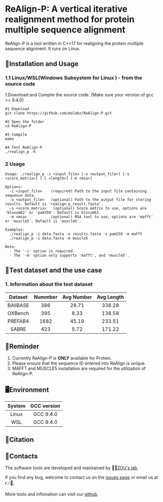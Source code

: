 # ReAlign-P: A vertical iterative realignment method for protein multiple sequence alignment

ReAlign-P is a tool written in C++17 for realigning the protein multiple sequence alignment. It runs on Linux.

## 🔨Installation and Usage

<!-- ### 1.1 Linux/WSL(Windows Subsystem for Linux ) - from Anaconda
1.Install WSL for Windows. Instructional video [1](https://www.youtube.com/watch?v=X-DHaQLrBi8&t=5s) or [2](http://lab.malab.cn/%7Etfr/1.mp4) (Copyright belongs to the original work).

2.Download and install Anaconda. Download Anaconda for different systems [here](https://www.anaconda.com/products/distribution#Downloads). Instructional video of anaconda installation [1](https://www.youtube.com/watch?v=AshsPB3KT-E) or [2](http://lab.malab.cn/%7Etfr/Install_anaconda_in_Linux.mp4) (Copyright belongs to the original work).

3.Install ReAlign-P.
```bash
#1 Create and activate a conda environment for ReAlign-P
conda create -n realign_p_env
conda activate realign_p_env

#2 Add channels to conda
conda config --add channels malab

#3 Install ReAlign-P
conda install -c malab realign_p

#4 Test ReAlign-P
realign_p -h
``` -->

### 1.1 Linux/WSL(Windows Subsystem for Linux ) - from the source code

1.Download and Compile the source code. (Make sure your version of gcc >= 9.4.0)
```shell
#1 Download
git clone https://github.com/malabz/ReAlign-P.git

#2 Open the folder
cd ReAlign-P

#3 Compile
make

#4 Test ReAlign-P
./realign_p -h
```

### 2 Usage
```
Usage: ./realign_p -i <input_file> [-o <output_file>] [-s <score_matrix>] [-l <length>] [-m <msa>]

Options:
  -i <input_file>    (required) Path to the input file containing sequence data.
  -o <output_file>   (optional) Path to the output file for storing results. Default is 'realign_p_result.fasta'.
  -s <score_matrix>   (optional) Score matrix to use, options are 'blosum62' or 'pam250'. Default is blosum62.
  -m <msa>           (optional) MSA tool to use, options are 'mafft' or 'muscle5'. Default is 'muscle5'.

Examples:
  ./realign_p -i data.fasta -o results.fasta -s pam250 -m mafft
  ./realign_p -i data.fasta -m muscle5

Note:
  - The '-i' option is required.
  - The '-m' option only supports 'mafft', and 'muscle5'.
```

## 🔬Test dataset and the use case
### 1. Information about the test dataset
Dataset|Nummber|Avg Number|Avg Length
:---:|:---:|:---:|:---:
BAliBASE|386|28.71|338.28
OXBench|395|8.33|138.58
PREFAB4|1682|45.19|233.51
SABRE|423|5.72|171.22

<!-- ### 2. The use case
```shell
# Download data
wget http://lab.malab.cn/soft/ReAlign-N/data/16s_like.tar.gz

# Unzip data
tar -zxvf 16s_like.tar.gz

# Get the folder path
cd 16s_like

# Run ReAlign-P

``` -->

## 📍Reminder
1. Currently ReAlign-P is **ONLY** available for Protein. 
2. Please ensure that the sequence ID entered into ReAlign is unique.
3. MAFFT and MUSCLE5 installation are required for the utilization of ReAlign-P. 

## 🖥️Environment
System|GCC version
:---:|:---:
Linux|GCC 9.4.0
WSL|GCC 9.4.0

## 🔖Citation

## 👋Contacts
The software tools are developed and maintained by 🧑‍🏫[ZOU's lab](http://lab.malab.cn/~zq/en/index.html).

If you find any bug, welcome to contact us on the [issues page](https://github.com/malabz/ReAlign-P/issues) or email us at 👉[📩](zhai1xiao@gmail.com).

More tools and infomation can visit our [github](https://github.com/malabz).
